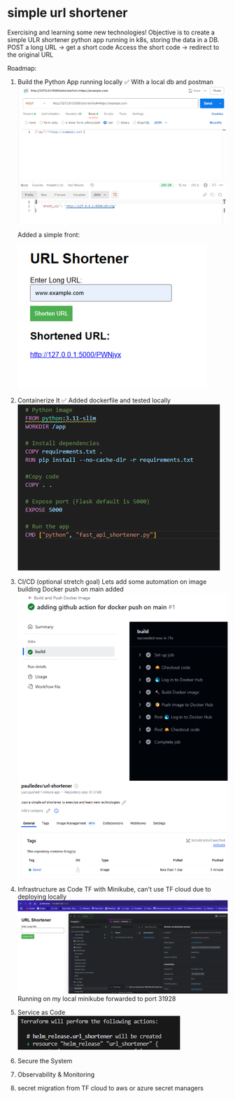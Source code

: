 # simple url shortener
 Exercising and learning some new technologies!
 Objective is to create a simple ULR shortener python app running in k8s, storing the data in a DB.
 POST a long URL → get a short code
 Access the short code → redirect to the original URL

 Roadmap:
 1. Build the Python App running locally ✅
    With a local db and postman
    ![alt text](images/image.png)

    Added a simple front:
    
    ![alt text](images/image-2.png)

 2. Containerize It ✅
    Added dockerfile and tested locally
    ![alt text](images/image-1.png)

 3. CI/CD (optional stretch goal) 
    Lets add some automation on image building
    Docker push on main added
    ![alt text](images/image-3.png)
    ![alt text](images/image-4.png)

 4. Infrastructure as Code
    TF with Minikube, can't use TF cloud due to deploying locally
    ![alt text](images/image-5.png)
    Running on my local minikube forwarded to port 31928
    
 5. Service as Code
   ![alt text](image.png)
 6. Secure the System
 7. Observability & Monitoring
 8. secret migration from TF cloud to aws or azure secret managers